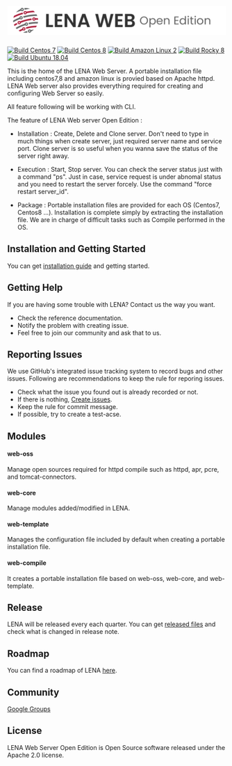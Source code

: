 

# <img src="docs/images/readme_lena_web_head.png" width="800">  
[![Build Centos 7](https://github.com/OpenLENA/lena-web/actions/workflows/centos7.yml/badge.svg)](https://github.com/OpenLENA/lena-web/actions/workflows/centos7.yml) 
[![Build Centos 8](https://github.com/OpenLENA/lena-web/actions/workflows/centos8.yml/badge.svg)](https://github.com/OpenLENA/lena-web/actions/workflows/centos8.yml) 
[![Build Amazon Linux 2](https://github.com/OpenLENA/lena-web/actions/workflows/amazonlinux2.yml/badge.svg)](https://github.com/OpenLENA/lena-web/actions/workflows/amazonlinux2.yml) 
[![Build Rocky 8](https://github.com/OpenLENA/lena-web/actions/workflows/rocky8.yml/badge.svg)](https://github.com/OpenLENA/lena-web/actions/workflows/rocky8.yml) 
[![Build Ubuntu 18.04](https://github.com/OpenLENA/lena-web/actions/workflows/ubuntu1804.yml/badge.svg)](https://github.com/OpenLENA/lena-web/actions/workflows/ubuntu1804.yml)


This is the home of the LENA Web Server.
A portable installation file including centos7,8 and amazon linux is provied based on Apache httpd.
LENA Web server also provides everything required for creating and configuring Web Server so easily.

All feature following will be working with CLI.

The feature of LENA Web server Open Edition : 

+ Installation : Create, Delete and Clone server. Don't need to type in much things when create server, just required server name and service port.
  Clone server is so useful when you wanna save the status of the server right away.
 
+ Execution : Start, Stop server. You can check the server status just with a command "ps". Just in case, service request is under abnomal status and you need to
              restart the server forcely. Use the command "force restart server_id". 

+ Package : Portable installation files are provided for each OS (Centos7, Centos8 ...). Installation is complete simply by extracting the installation file. We are in charge of difficult tasks such as Compile performed in the OS.

## Installation and Getting Started
You can get [installation guide](https://github.com/OpenLENA/lena-web/wiki/Installation-Guide) and getting started.

## Getting Help
If you are having some trouble with LENA? Contact us the way you want.
+ Check the reference documentation.
+ Notify the problem with creating issue.
+ Feel free to join our community and ask that to us.

## Reporting Issues
We use GitHub's integrated issue tracking system to record bugs and other issues. Following are recommendations to keep the rule for reporing issues.
+ Check what the issue you found out is already recorded or not.
+ If there is nothing, [Create issues](https://github.com/OpenLENA/lena-web/issues/new).
+ Keep the rule for commit message.
+ If possible, try to create a test-acse.

## Modules
#### web-oss
Manage open sources required for httpd compile such as httpd, apr, pcre, and tomcat-connectors.
#### web-core
Manage modules added/modified in LENA.
#### web-template
Manages the configuration file included by default when creating a portable installation file.
#### web-compile 
It creates a portable installation file based on web-oss, web-core, and web-template.

## Release
LENA will be released every each quarter. You can get [released files](https://github.com/OpenLENA/lena-web/releases) and check what is changed in release note.

## Roadmap
You can find a roadmap of LENA [here](https://github.com/OpenLENA/lena-web/wiki/2021-Roadmap).

## Community
[Google Groups](https://groups.google.com/g/openlena)

## License
LENA Web Server Open Edition is Open Source software released under the Apache 2.0 license.
